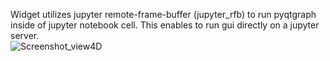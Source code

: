 Widget utilizes jupyter remote-frame-buffer (jupyter_rfb) to run pyqtgraph inside of jupyter notebook cell. This enables to run gui directly on a jupyter server.  
![Screenshot_view4D](https://github.com/user-attachments/assets/b5424b06-8901-442e-9d84-09a6abafaffb)
